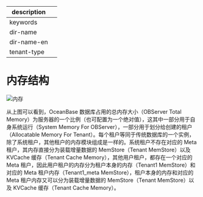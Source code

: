 |description||
|---|---|
|keywords||
|dir-name||
|dir-name-en||
|tenant-type||

# 内存结构

![内存](https://obbusiness-private.oss-cn-shanghai.aliyuncs.com/doc/img/observer-enterprise/V4.2.1/600.manage/memory_new2.png)

从上图可以看到，OceanBase 数据库占用的总内存大小（OBServer Total Memory）为服务器的一个比例（也可配置为一个绝对值），这其中一部分用于自身系统运行（System Memory For OBServer），一部分用于划分给创建的租户（Allocatable Memory For Tenant）。每个租户等同于传统数据库的一个实例，除了系统租户，其他租户的内存模块组成是一样的。系统租户不存在对应的 Meta 租户，其内存直接分为装载增量数据的 MemStore（Tenant MemStore）以及 KVCache 缓存（Tenant Cache Memory），其他用户租户，都存在一个对应的 Meta 租户，因此用户租户的内存分为租户本身的内存（Tenant1 MemStore）和对应的 Meta 租户内存（Tenant1_meta MemStore），租户本身的内存和对应的 Meta 租户内存又可以分为装载增量数据的 MemStore（Tenant MemStore）以及 KVCache 缓存（Tenant Cache Memory）。
